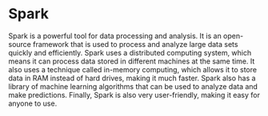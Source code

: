 # Spark

Spark is a powerful tool for data processing and analysis. It is an open-source framework that is used to process and analyze large data sets quickly and efficiently. Spark uses a distributed computing system, which means it can process data stored in different machines at the same time. It also uses a technique called in-memory computing, which allows it to store data in RAM instead of hard drives, making it much faster. Spark also has a library of machine learning algorithms that can be used to analyze data and make predictions. Finally, Spark is also very user-friendly, making it easy for anyone to use.
